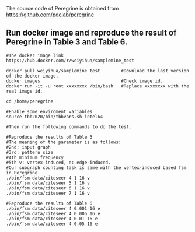 The source code of Peregrine is obtained from https://github.com/pdclab/peregrine

## Run docker image and reproduce the result of Peregrine in Table 3 and Table 6.
    
```shell
#The docker image link
https://hub.docker.com/r/weiyihua/samplemine_test

docker pull weiyihua/samplemine_test        #Download the last version of the docker image. 
docker images                               #Check image id.
docker run -it -u root xxxxxxxx /bin/bash   #Replace xxxxxxxx with the real image id. 

cd /home/peregrine

#Enable some enviroment variables
source tbb2020/bin/tbbvars.sh intel64

#Then run the following commands to do the test. 
```

```shell
#Reproduce the results of Table 3
#The meaning of the parameter is as follows:
#2nd: input graph
#3rd: pattern size
#4th minimum frequency
#5th v: vertex-induced, e: edge-induced. 
#Our subgraph counting task is same with the vertex-induced based fsm in Peregrine.
./bin/fsm data/citeseer 4 1 16 v
./bin/fsm data/citeseer 5 1 16 v
./bin/fsm data/citeseer 6 1 16 v
./bin/fsm data/citeseer 7 1 16 v

#Reproduce the results of Table 6
./bin/fsm data/citeseer 4 0.001 16 e
./bin/fsm data/citeseer 4 0.005 16 e
./bin/fsm data/citeseer 4 0.01 16 e
./bin/fsm data/citeseer 4 0.05 16 e
```
 
